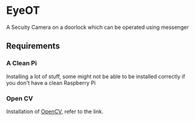 # EyeOT

A Secuity Camera on a doorlock which can be operated using messenger


## Requirements

### A Clean Pi
Installing a lot of stuff, some might not be able to be installed correctly if you don't have a clean Raspberry Pi

### Open CV
Installation of [OpenCV](https://www.pyimagesearch.com/2017/09/04/raspbian-stretch-install-opencv-3-python-on-your-raspberry-pi/), refer to the link.
